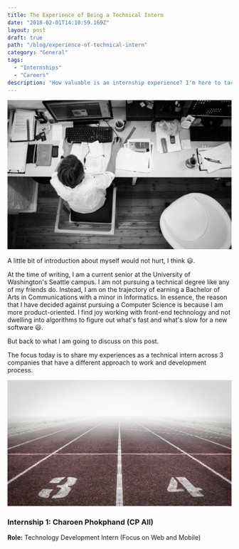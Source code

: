 ```yaml
---
title: The Experience of Being a Technical Intern
date: "2018-02-01T14:10:59.169Z"
layout: post
draft: true
path: "/blog/experience-of-technical-intern"
category: "General"
tags:
  - "Internships"
  - "Careers"
description: "How valuable is an internship experience? I'm here to tackle one of the biggest questions for a college student by using my own experiences as part of the answer."
---
```


![Job](job.jpeg)

A little bit of introduction about myself would not hurt, I think 😃.

At the time of writing, I am a current senior at the University of Washington's Seattle campus. I am not pursuing a technical degree like any of my friends do. Instead, I am on the trajectory of earning a Bachelor of Arts in Communications with a minor in Informatics. In essence, the reason that I have decided against pursuing a Computer Science is because I am more product-oriented. I find joy working with front-end technology and not dwelling into algorithms to figure out what's fast and what's slow for a new software 😃.

But back to what I am going to discuss on this post.

The focus today is to share my experiences as a technical intern across 3 companies that have a different approach to work and development process.

![Spring](sprint.jpeg)

### Internship 1: Charoen Phokphand (CP All)

**Role:** Technology Development Intern (Focus on Web and Mobile)

